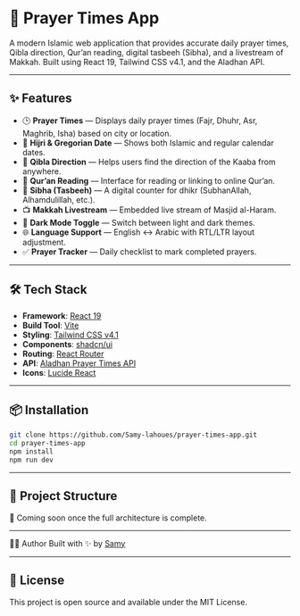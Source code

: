 # 🕌 Prayer Times App

A modern Islamic web application that provides accurate daily prayer times, Qibla direction, Qur’an reading, digital tasbeeh (Sibha), and a livestream of Makkah. Built using React 19, Tailwind CSS v4.1, and the Aladhan API.

---

## ✨ Features

- 🕒 **Prayer Times** — Displays daily prayer times (Fajr, Dhuhr, Asr, Maghrib, Isha) based on city or location.
- 📅 **Hijri & Gregorian Date** — Shows both Islamic and regular calendar dates.
- 🧭 **Qibla Direction** — Helps users find the direction of the Kaaba from anywhere.
- 📖 **Qur’an Reading** — Interface for reading or linking to online Qur’an.
- 🔁 **Sibha (Tasbeeh)** — A digital counter for dhikr (SubhanAllah, Alhamdulillah, etc.).
- 📺 **Makkah Livestream** — Embedded live stream of Masjid al-Haram.
- 🌙 **Dark Mode Toggle** — Switch between light and dark themes.
- 🌐 **Language Support** — English ↔ Arabic with RTL/LTR layout adjustment.
- ✅ **Prayer Tracker** — Daily checklist to mark completed prayers.

---

## 🛠️ Tech Stack

- **Framework**: [React 19](https://react.dev/)
- **Build Tool**: [Vite](https://vitejs.dev/)
- **Styling**: [Tailwind CSS v4.1](https://tailwindcss.com/)
- **Components**: [shadcn/ui](https://ui.shadcn.com/)
- **Routing**: [React Router](https://reactrouter.com/)
- **API**: [Aladhan Prayer Times API](https://aladhan.com/prayer-times-api)
- **Icons**: [Lucide React](https://lucide.dev/)

---

## 📦 Installation

```bash
git clone https://github.com/Samy-lahoues/prayer-times-app.git
cd prayer-times-app
npm install
npm run dev
```

---

## 📌 Project Structure
📁 Coming soon once the full architecture is complete.

---

🧑‍💻 Author
Built with ✨ by [Samy](https://github.com/Samy-lahoues)

---

## 📜 License
This project is open source and available under the MIT License.
